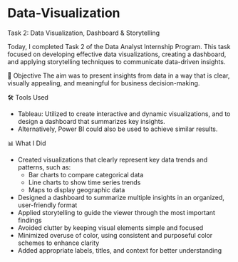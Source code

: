 # Data-Visualization
Task 2: Data Visualization, Dashboard & Storytelling

Today, I completed Task 2 of the Data Analyst Internship Program. This task focused on developing effective data visualizations, creating a dashboard, and applying storytelling techniques to communicate data-driven insights.

🎯 Objective
The aim was to present insights from data in a way that is clear, visually appealing, and meaningful for business decision-making.

🛠 Tools Used
- Tableau: Utilized to create interactive and dynamic visualizations, and to design a dashboard that summarizes key insights.
- Alternatively, Power BI could also be used to achieve similar results.

📊 What I Did
- Created visualizations that clearly represent key data trends and patterns, such as:
    - Bar charts to compare categorical data
    - Line charts to show time series trends
    - Maps to display geographic data
- Designed a dashboard to summarize multiple insights in an organized, user-friendly format
- Applied storytelling to guide the viewer through the most important findings
- Avoided clutter by keeping visual elements simple and focused
- Minimized overuse of color, using consistent and purposeful color schemes to enhance clarity
- Added appropriate labels, titles, and context for better understanding
